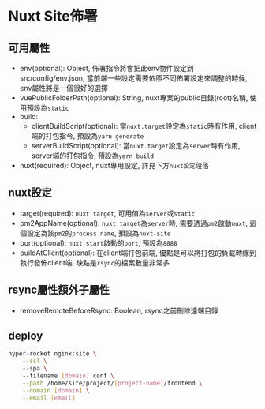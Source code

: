 # Nuxt Site佈署

## 可用屬性

- env(optional): Object, 佈署指令將會把此env物件設定到src/config/env.json, 當前端一些設定需要依照不同佈署設定來調整的時候, env屬性將是一個很好的選擇
- vuePublicFolderPath(optional): String, nuxt專案的public目錄(root)名稱, 使用預設為`static`
- build:
  - clientBuildScript(optional): 當`nuxt.target`設定為`static`時有作用, client端的打包指令, 預設為`yarn generate`
  - serverBuildScript(optional): 當`nuxt.target`設定為`server`時有作用, server端的打包指令, 預設為`yarn build`
- nuxt(required): Object, nuxt專用設定, 詳見下方`nuxt設定`段落

## nuxt設定

- target(required): `nuxt target`, 可用值為`server`或`static` 
- pm2AppName(optional): `nuxt target`為`server`時, 需要透過`pm2`啟動`nuxt`, 這個設定為該`pm2`的`process name`, 預設為`nuxt-site`
- port(optional): `nuxt start`啟動的`port`, 預設為`8888`
- buildAtClient(optional): 在client端打包前端, 優點是可以將打包的負載轉嫁到執行發佈client端, 缺點是`rsync`的檔案數量非常多

## rsync屬性額外子屬性

- removeRemoteBeforeRsync: Boolean, rsync之前刪除遠端目錄

## deploy

```bash
hyper-rocket nginx:site \
    --ssl \     
    --spa \     
    --filename [domain].conf \
    --path /home/site/project/[project-name]/frontend \
    --domain [domain] \
    --email [email]
```
